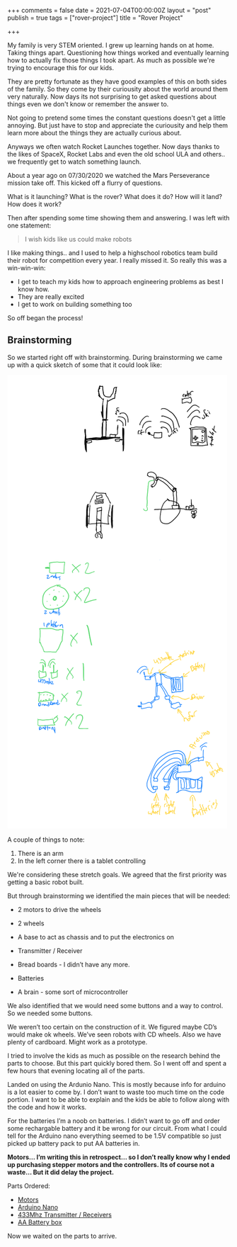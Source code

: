 +++
comments = false
date = 2021-07-04T00:00:00Z
layout = "post"
publish = true
tags = ["rover-project"]
title = "Rover Project"

+++

My family is very STEM oriented.  I grew up learning hands on at home. Taking things apart. Questioning how things worked and eventually learning how to actually fix those things I took apart. As much as possible we're trying to encourage this for our kids.  

They are pretty fortunate as they have good examples of this on both sides of the family.  So they come by their curiousity about the world around them very naturally.  Now days its not surprising to get asked questions about things even we don't know or remember the answer to.

Not going to pretend some times the constant questions doesn't get a little annoying.  But just have to stop and appreciate the curiousity and help them learn more about the things they are actually curious about.

Anyways we often watch Rocket Launches together.  Now days thanks to the likes of SpaceX, Rocket Labs and even the old school ULA and others.. we frequently get to watch something launch.

About a year ago on 07/30/2020 we watched the Mars Perseverance mission take off.  This kicked off a flurry of questions.

What is it launching?  What is the rover? What does it do?  How will it land?  How does it work?

Then after spending some time showing them and answering.  I was left with one statement:

> I wish kids like us could make robots

I like making things.. and I used to help a highschool robotics team build their robot for competition every year.  I really missed it.  So really this was a win-win-win:
* I get to teach my kids how to approach engineering problems as best I know how. 
* They are really excited
* I get to work on building something too

So off began the process!

## Brainstorming

So we started right off with brainstorming. During brainstorming we came up with a quick sketch of some that it could look like:

![](/images/2021-07-04/rover-sketch-1.png)

A couple of things to note:

1. There is an arm
2. In the left corner there is a tablet controlling 

We're considering these stretch goals.  We agreed that the first priority was getting a basic robot built.


But through brainstorming we identified the main pieces that will be needed:

* 2 motors to drive the wheels
* 2 wheels

* A base to act as chassis and to put the electronics on
* Transmitter / Receiver
* Bread boards - I didn’t have any more.
* Batteries
* A brain - some sort of microcontroller

We also identified that we would need some buttons and a way to control. So we needed some buttons.

We weren’t too certain on the construction of it. We figured maybe CD’s would make ok wheels. We’ve seen robots with CD wheels. Also we have plenty of cardboard. Might work as a prototype.

I tried to involve the kids as much as possible on the research behind the parts to choose. But this part quickly bored them. So I went off and spent a few hours that evening locating all of the parts.

Landed on using the Ardunio Nano. This is mostly because info for arduino is a lot easier to come by. I don’t want to waste too much time on the code portion. I want to be able to explain and the kids be able to follow along with the code and how it works.

For the batteries I’m a noob on batteries. I didn’t want to go off and order some rechargable battery and it be wrong for our circuit. From what I could tell for the Arduino nano everything seemed to be 1.5V compatible so just picked up battery pack to put AA batteries in.

**Motors… I’m writing this in retrospect… so I don’t really know why I ended up purchasing stepper motors and the controllers. Its of course not a waste… But it did delay the project.**

Parts Ordered:
* [Motors](https://www.amazon.com/gp/product/B087B5NWY4/ref=ppx_yo_dt_b_asin_title_o03_s03?ie=UTF8&psc=1)
* [Arduino Nano](https://www.amazon.com/gp/product/B07G99NNXL/ref=ppx_yo_dt_b_asin_title_o03_s01?ie=UTF8&psc=1)
* [433Mhz Transmitter / Receivers](https://www.amazon.com/gp/product/B086ZL8W1W/ref=ppx_yo_dt_b_asin_title_o03_s00?ie=UTF8&psc=1)
* [AA Battery box](https://www.amazon.com/gp/product/B07C6T6YCZ/ref=ppx_yo_dt_b_asin_title_o03_s00?ie=UTF8&psc=1)

Now we waited on the parts to arrive.